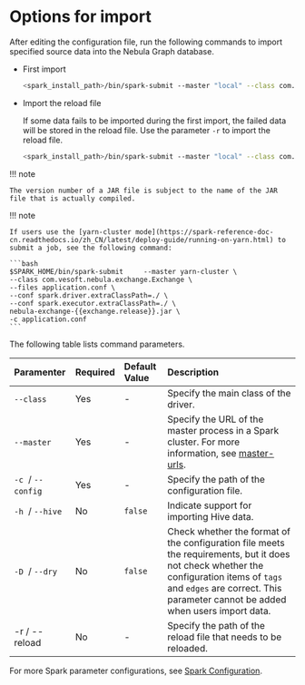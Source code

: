 # Options for import

After editing the configuration file, run the following commands to import specified source data into the Nebula Graph database.

- First import

  ```bash
  <spark_install_path>/bin/spark-submit --master "local" --class com.vesoft.nebula.exchange.Exchange <nebula-exchange-2.x.y.jar_path> -c <application.conf_path> 
  ```

- Import the reload file

  If some data fails to be imported during the first import, the failed data will be stored in the reload file. Use the parameter `-r` to import the reload file.

  ```bash
  <spark_install_path>/bin/spark-submit --master "local" --class com.vesoft.nebula.exchange.Exchange <nebula-exchange-2.x.y.jar_path> -c <application.conf_path> -r "<reload_file_path>" 
  ```

!!! note

    The version number of a JAR file is subject to the name of the JAR file that is actually compiled.

!!! note

    If users use the [yarn-cluster mode](https://spark-reference-doc-cn.readthedocs.io/zh_CN/latest/deploy-guide/running-on-yarn.html) to submit a job, see the following command:

    ```bash
    $SPARK_HOME/bin/spark-submit     --master yarn-cluster \
    --class com.vesoft.nebula.exchange.Exchange \
    --files application.conf \
    --conf spark.driver.extraClassPath=./ \
    --conf spark.executor.extraClassPath=./ \
    nebula-exchange-{{exchange.release}}.jar \
    -c application.conf
    ```

The following table lists command parameters.

| Paramenter | Required | Default Value | Description |
| :--- | :--- | :--- | :--- |
| `--class`  | Yes | - | Specify the main class of the driver.|
| `--master`  | Yes | - | Specify the URL of the master process in a Spark cluster. For more information, see [master-urls](https://spark.apache.org/docs/latest/submitting-applications.html#master-urls "click to open Apache Spark documents"). |
| `-c`  / `--config`  | Yes | - | Specify the path of the configuration file. |
| `-h`  / `--hive`  | No | `false` | Indicate support for importing Hive data. |
| `-D`  / `--dry`  | No | `false` | Check whether the format of the configuration file meets the requirements, but it does not check whether the configuration items of `tags` and `edges` are correct. This parameter cannot be added when users import data. |
|-r / --reload | No  |  -  |  Specify the path of the reload file that needs to be reloaded. |

For more Spark parameter configurations, see [Spark Configuration](https://spark.apache.org/docs/latest/configuration.html#runtime-environment).
